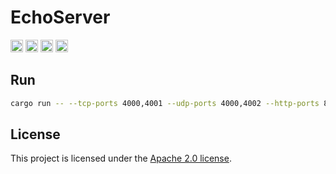 # EchoServer

[<img alt="github" height="20" src="https://img.shields.io/badge/github-zarvd/echoserver-8da0cb?style=for-the-badge&labelColor=555555&logo=github">](https://github.com/zarvd/echoserver)
[<img alt="crates.io" height="20" src="https://img.shields.io/crates/v/echoserver.svg?style=for-the-badge&color=fc8d62&logo=rust">](https://crates.io/crates/echoserver)
[<img alt="build status" height="20" src="https://img.shields.io/github/actions/workflow/status/zarvd/echoserver/ci.yml?branch=master&style=for-the-badge">](https://github.com/zarvd/echoserver/actions?query%3Amaster)
[<img alt="dependency status" height="20" src="https://deps.rs/repo/github/zarvd/echoserver/status.svg?style=for-the-badge&t=0">](https://deps.rs/repo/github/zarvd/echoserver)

## Run

```bash
cargo run -- --tcp-ports 4000,4001 --udp-ports 4000,4002 --http-ports 8080,9000
```

## License

This project is licensed under the [Apache 2.0 license](LICENSE).
